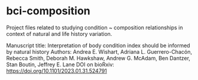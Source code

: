 # bci-composition

Project files related to studying condition ~ composition relationships in context of natural and life history variation. 

Manuscript title: Interpretation of body condition index should be informed by natural history
Authors: Andrea E. Wishart, Adriana L. Guerrero-Chacón, Rebecca Smith, Deborah M. Hawkshaw, Andrew G. McAdam, Ben Dantzer, Stan Boutin, Jeffrey E. Lane
DOI on bioRxiv: https://doi.org/10.1101/2023.01.31.524791
